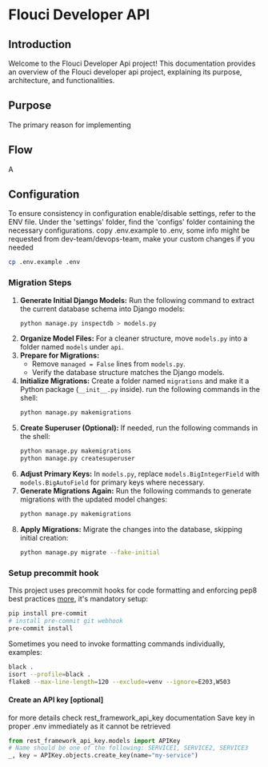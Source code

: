 # Flouci Developer API

## Introduction
Welcome to the Flouci Developer Api  project!
This documentation provides an overview of the Flouci developer api project, explaining its purpose, architecture, and functionalities.

## Purpose
The primary reason for implementing

## Flow
A

## Configuration
To ensure consistency in configuration enable/disable settings, refer to the ENV file.
Under the 'settings' folder, find the 'configs' folder containing the necessary configurations.
copy .env.example to .env, some info might be requested from dev-team/devops-team, make your custom changes if you needed
```sh
cp .env.example .env
```
### Migration Steps
1. **Generate Initial Django Models:**
   Run the following command to extract the current database schema into Django models:
   ```sh
   python manage.py inspectdb > models.py
   ```
2. **Organize Model Files:**
   For a cleaner structure, move `models.py` into a folder named `models` under `api`.
3. **Prepare for Migrations:**
   - Remove `managed = False` lines from `models.py`.
   - Verify the database structure matches the Django models.
4. **Initialize Migrations:**
   Create a folder named `migrations` and make it a Python package (`__init__.py` inside).
   run the following commands in the shell:
   ```sh
   python manage.py makemigrations
   ```
5. **Create Superuser (Optional):**
   If needed, run the following commands in the shell:
   ```sh
   python manage.py makemigrations
   python manage.py createsuperuser
   ```
6. **Adjust Primary Keys:**
   In `models.py`, replace `models.BigIntegerField` with `models.BigAutoField` for primary keys where necessary.
7. **Generate Migrations Again:**
   Run the following commands to generate migrations with the updated model changes:
   ```sh
   python manage.py makemigrations
   ```
8. **Apply Migrations:**
   Migrate the changes into the database, skipping initial creation:
   ```sh
   python manage.py migrate --fake-initial
   ```


### Setup precommit hook
This project uses precommit hooks for code formatting and enforcing pep8 best practices [more](https://pre-commit.com), it's mandatory setup:
```sh
pip install pre-commit
# install pre-commit git webhook
pre-commit install
```
Sometimes you need to invoke formatting commands individually, examples:
```sh
black .
isort --profile=black .
flake8 --max-line-length=120 --exclude=venv --ignore=E203,W503
```

#### Create an API key  [optional]

for more details check rest_framework_api_key documentation
Save key in proper .env immediately as it cannot be retrieved

```python
from rest_framework_api_key.models import APIKey
# Name should be one of the following: SERVICE1, SERVICE2, SERVICE3
_, key = APIKey.objects.create_key(name="my-service")
```
